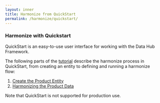 ```yaml
---
layout: inner
title: Harmonize from QuickStart
permalink: /harmonize/quickstart/
---
```


### Harmonize with Quickstart

QuickStart is an easy-to-use user interface for working with the Data Hub Framework.

The following parts of the [tutorial](../../tutorial/) describe the harmonize process in QuickStart, from creating an entity to defining and running a harmonize flow:

1. [Create the Product Entity](../../tutorial/create-product-entity/)
1. [Harmonizing the Product Data](../../tutorial/harmonizing-product-data/)

Note that QuickStart is not supported for production use.
